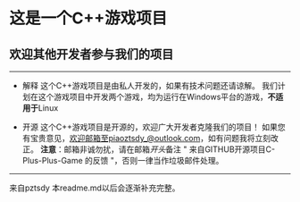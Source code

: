 # 这是一个C++游戏项目
## 欢迎其他开发者参与我们的项目
---
- 解释
这个C++游戏项目是由私人开发的，如果有技术问题还请谅解。
我们计划在这个游戏项目中开发两个游戏，均为运行在Windows平台的游戏，**不适用于**Linux

- 开源
这个C++游戏项目是开源的，欢迎广大开发者克隆我们的项目！
如果您有宝贵意见，欢迎邮箱至piaoztsdy_@outlook.com，如有问题我将立刻改正。
**注意**：邮箱非诚勿扰，请在邮箱*开头*备注 " 来自GITHUB开源项目C-Plus-Plus-Game 的反馈 "，否则一律当作垃圾邮件处理。

---

来自pztsdy
本readme.md以后会逐渐补充完整。